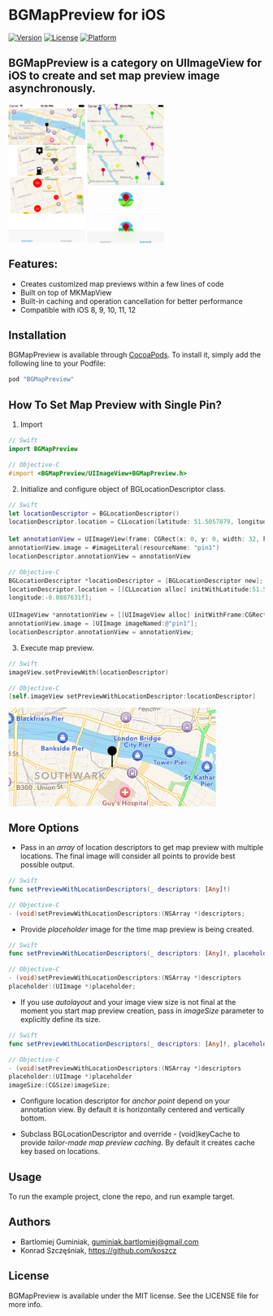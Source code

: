 # BGMapPreview for iOS

[![Version](https://img.shields.io/cocoapods/v/BGMapPreview.svg?style=flat)](http://cocoapods.org/pods/BGMapPreview)
[![License](https://img.shields.io/cocoapods/l/BGMapPreview.svg?style=flat)](http://cocoapods.org/pods/BGMapPreview)
[![Platform](https://img.shields.io/cocoapods/p/BGMapPreview.svg?style=flat)](http://cocoapods.org/pods/BGMapPreview)

## BGMapPreview is a category on UIImageView for iOS to create and set map preview image asynchronously.

<img src = "Images/Example_1.png" width="30%" height="30%" align="middle"/>
<img src = "Images/Example_2.gif" width="30%" height="30%" align="middle"/>


## Features:
* Creates customized map previews within a few lines of code
* Built on top of MKMapView
* Built-in caching and operation cancellation for better performance
* Compatible with iOS 8, 9, 10, 11, 12

## Installation

BGMapPreview is available through [CocoaPods](http://cocoapods.org). To install
it, simply add the following line to your Podfile:

```ruby
pod "BGMapPreview"
```

## How To Set Map Preview with Single Pin?

1) Import

```swift 
// Swift
import BGMapPreview 
```

```objective-c 
// Objective-C
#import <BGMapPreview/UIImageView+BGMapPreview.h> 
```

2) Initialize and configure object of BGLocationDescriptor class.

```swift
// Swift
let locationDescriptor = BGLocationDescriptor()
locationDescriptor.location = CLLocation(latitude: 51.5057879, longitude: -0.0887631)

let annotationView = UIImageView(frame: CGRect(x: 0, y: 0, width: 32, height: 32))
annotationView.image = #imageLiteral(resourceName: "pin1")
locationDescriptor.annotationView = annotationView
```

```objective-c
// Objective-C
BGLocationDescriptor *locationDescriptor = [BGLocationDescriptor new];
locationDescriptor.location = [[CLLocation alloc] initWithLatitude:51.5057879f 
longitude:-0.0887631f];

UIImageView *annotationView = [[UIImageView alloc] initWithFrame:CGRectMake(0, 0, 32.f, 32.f)];
annotationView.image = [UIImage imageNamed:@"pin1"];
locationDescriptor.annotationView = annotationView;
``` 

3) Execute map preview.

```swift
// Swift
imageView.setPreviewWith(locationDescriptor)
```

```objective-c
// Objective-C
[self.imageView setPreviewWithLocationDescriptor:locationDescriptor]
```

<img src = "Images/mapPreviewExample1.png" align="middle"/>

## More Options

* Pass in an *array* of location descriptors to get map preview with multiple locations. The final image will consider all points to provide best possible output.

```swift
// Swift
func setPreviewWithLocationDescriptors(_ descriptors: [Any]!)
```

```objective-c
// Objective-C
- (void)setPreviewWithLocationDescriptors:(NSArray *)descriptors;
```

* Provide *placeholder* image for the time map preview is being created.

```swift
// Swift
func setPreviewWithLocationDescriptors(_ descriptors: [Any]!, placeholder: UIImage!)
```

```objective-c
// Objective-C
- (void)setPreviewWithLocationDescriptors:(NSArray *)descriptors
placeholder:(UIImage *)placeholder;
```

* If you use *autolayout* and your image view size is not final at the moment you start map preview creation, pass in *imageSize* parameter to explicitly define its size.

```swift
// Swift
func setPreviewWithLocationDescriptors(_ descriptors: [Any]!, placeholder: UIImage!, imageSize: CGSize)
```

```objective-c
// Objective-C
- (void)setPreviewWithLocationDescriptors:(NSArray *)descriptors
placeholder:(UIImage *)placeholder
imageSize:(CGSize)imageSize;
```

* Configure location descriptor for *anchor point* depend on your annotation view. By default it is horizontally centered and vertically bottom.

* Subclass BGLocationDescriptor and override - (void)keyCache to provide *tailor-made map preview caching*. By default it creates cache key based on locations.

## Usage

To run the example project, clone the repo, and run example target.


## Authors

* Bartlomiej Guminiak, guminiak.bartlomiej@gmail.com
* Konrad Szczęśniak, https://github.com/koszcz

## License

BGMapPreview is available under the MIT license. See the LICENSE file for more info.
